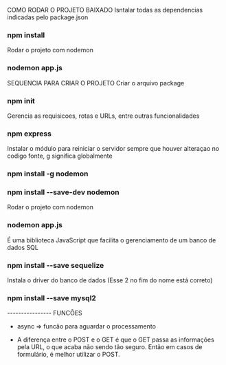 COMO RODAR O PROJETO BAIXADO
Isntalar todas as dependencias indicadas pelo package.json

### npm install

Rodar o projeto com nodemon

### nodemon app.js

SEQUENCIA PARA CRIAR O PROJETO
Criar o arquivo package

### npm init

Gerencia as requisicoes, rotas e URLs, entre outras funcionalidades

### npm express

Instalar o módulo para reiniciar o servidor sempre que houver alteraçao no codigo fonte, g significa globalmente

### npm install -g nodemon

### npm install --save-dev nodemon

Rodar o projeto com nodemon

### nodemon app.js

É uma biblioteca JavaScript que facilita o gerenciamento de um banco de dados SQL

### npm install --save sequelize

Instala o driver do banco de dados
(Esse 2 no fim do nome está correto)

### npm install --save mysql2

---------------- FUNCÕES

- async => funcão para aguardar o processamento

- A diferença entre o POST e o GET é que o GET passa as informações pela URL, o que acaba não sendo tão seguro. Então em casos de formulário, é melhor utilizar o POST.
